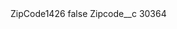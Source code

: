 <?xml version="1.0" encoding="UTF-8"?>
<CustomMetadata xmlns="http://soap.sforce.com/2006/04/metadata" xmlns:xsi="http://www.w3.org/2001/XMLSchema-instance" xmlns:xsd="http://www.w3.org/2001/XMLSchema">
    <label>ZipCode1426</label>
    <protected>false</protected>
    <values>
        <field>Zipcode__c</field>
        <value xsi:type="xsd:string">30364</value>
    </values>
</CustomMetadata>
